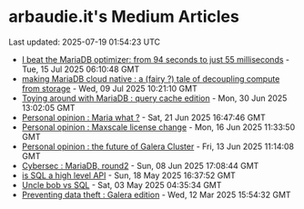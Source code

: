 # arbaudie.it's Medium Articles

Last updated: 2025-07-19 01:54:23 UTC

- [I beat the MariaDB optimizer: from  94 seconds to just 55 milliseconds](articles/i-beat-the-mariadb-optimizer-from-94-seconds-to-just-55-milliseconds.md) - Tue, 15 Jul 2025 06:10:48 GMT
- [making MariaDB cloud native : a (fairy ?) tale of decoupling compute from storage](articles/making-mariadb-cloud-native-a-fairy-tale-of-decoupling-compute-from-storage.md) - Wed, 09 Jul 2025 10:21:10 GMT
- [Toying around with MariaDB : query cache edition](articles/toying-around-with-mariadb-query-cache-edition.md) - Mon, 30 Jun 2025 13:02:05 GMT
- [Personal opinion : Maria what ?](articles/personal-opinion-maria-what.md) - Sat, 21 Jun 2025 16:47:46 GMT
- [Personal opinion : Maxscale license change](articles/personal-opinion-maxscale-license-change.md) - Mon, 16 Jun 2025 11:33:50 GMT
- [Personal opinion : the future of Galera Cluster](articles/personal-opinion-the-future-of-galera-cluster.md) - Fri, 13 Jun 2025 11:14:08 GMT
- [Cybersec : MariaDB, round2](articles/cybersec-mariadb-round2.md) - Sun, 08 Jun 2025 17:08:44 GMT
- [is SQL a high level API](articles/is-sql-a-high-level-api.md) - Sun, 18 May 2025 16:37:52 GMT
- [Uncle bob vs SQL](articles/uncle-bob-vs-sql.md) - Sat, 03 May 2025 04:35:34 GMT
- [Preventing data theft : Galera edition](articles/preventing-data-theft-galera-edition.md) - Wed, 12 Mar 2025 15:54:32 GMT

